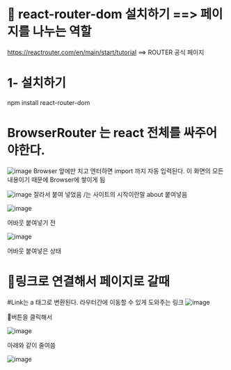 # 🎃 react-router-dom 설치하기 ==> 페이지를 나누는 역할

https://reactrouter.com/en/main/start/tutorial  ==> ROUTER 공식 페이지

# 1-  설치하기 
  npm install react-router-dom


# BrowserRouter 는 react 전체를 싸주어야한다.

  ![image](https://github.com/yeon2716/react/assets/145514579/ea619218-c7cc-4922-8378-0afdd262e056)
  Browser 앞에만 치고 엔터하면 import 까지 자동 입력된다.
  <App /> 이 화면의 모든 내용이기 때문에 Browser에 쌓이게 됨



![image](https://github.com/yeon2716/react/assets/145514579/d4b78a1b-aeb9-4f57-8088-e59a1c81a53d)
<Homepage /> 잘라서 붙여 넣었음      /는 사이트의 시작이란말
about 붙여넣음


![image](https://github.com/yeon2716/react/assets/145514579/fa5ee3ec-33fd-4bc1-9827-6e0c4b82a185)

어바웃 붙여넣기 전


![image](https://github.com/yeon2716/react/assets/145514579/be2b7832-f202-4f4c-819b-4509c7a341c6) 

어바웃 붙여넣은 상태



# 🎨링크로 연결해서 페이지로 갈때

#Link는 a 태그로 변환된다. 라우터간에 이동할 수 있게 도와주는 링크
![image](https://github.com/yeon2716/react/assets/145514579/397edbca-721a-445c-b62d-b69abd7837c9)

🎁버튼을 클릭해서 







![image](https://github.com/yeon2716/react/assets/145514579/6eff6283-e830-4a32-802d-96d5d76f38dc)


아래와 같이 줄여씀


![image](https://github.com/yeon2716/react/assets/145514579/4e8436a3-acff-414e-a05b-3cd71f61074c)

